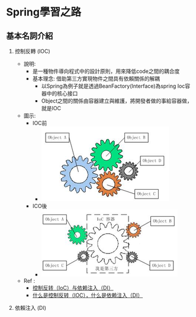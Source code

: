 # Spring學習之路


## 基本名詞介紹

1. 控制反轉 (IOC)
   - 說明:
     - 是一種物件導向程式中的設計原則，用來降低code之間的耦合度
     - 基本理念: 借助第三方實現物件之間具有依賴關係的解耦
       - 以Spring為例子就是透過BeanFactory(Interface)為spring Ioc容器中的核心接口
       - Object之間的關係由容器建立與維護，將開發者做的事給容器做，就是IOC
    - 圖示:
      - IOC前
        - ![before IOC](/src/img/backend/java/sprinng/java_spring_proper_1_beforeIoc.jpg)
      - ICO後
        - ![after IOC](/src/img/backend/java/sprinng/java_spring_proper_1_afterIoc.jpg)
   - Ref : 
     - [控制反转（IoC）与依赖注入（DI）](https://www.jianshu.com/p/07af9dbbbc4b)
     - [什么是控制反转（IOC），什么是依赖注入（DI）](https://www.w3cschool.cn/fisug/fisug-5pot2g5k.html)


2. 依賴注入 (DI)